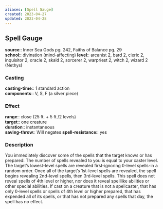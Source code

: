 ```yaml
---
aliases: [Spell Gauge]
created: 2023-04-27
updated: 2023-04-28
---
```


## Spell Gauge

**source**:: Inner Sea Gods pg. 242, Faiths of Balance pg. 29  
**school**:: divination (mind-affecting)
**level**:: arcanist 2, bard 2, cleric 2, inquisitor 2, oracle 2, skald 2, sorcerer 2, warpriest 2, witch 2, wizard 2 (Nethys)

### Casting

**casting-time**:: 1 standard action  
**components**:: V, S, F (a silver piece)

### Effect

**range**:: close (25 ft. + 5 ft./2 levels)  
**target**:: one creature  
**duration**:: instantaneous  
**saving-throw**:: Will negates
**spell-resistance**:: yes

### Description

You immediately discover some of the spells that the target knows or has prepared. The number of spells revealed to you is equal to your caster level. The target’s lowest-level spells are revealed first-ignoring 0-level spells-in a random order. Once all of the target’s 1st-level spells are revealed, the spell begins revealing 2nd-level spells, then 3rd-level spells. This spell does not reveal spells of 4th level or higher, nor does it reveal spelllike abilities or other special abilities. If cast on a creature that is not a spellcaster, that has only 0-level spells or spells of 4th level or higher prepared, that has expended all of its spells, or that has not prepared any spells that day, the spell has no effect.
